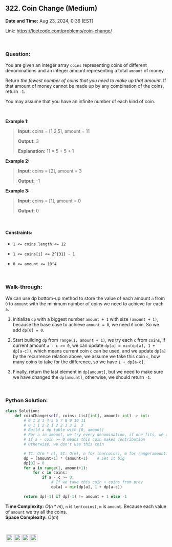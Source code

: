 ## 322. Coin Change (Medium)
**Date and Time:** Aug 23, 2024, 0:36 (EST)

Link: https://leetcode.com/problems/coin-change/

<br>

### Question:
You are given an integer array `coins` representing coins of different denominations and an integer amount representing a total `amount` of money.

Return _the fewest number of coins that you need to make up that amount_. If that amount of money cannot be made up by any combination of the coins, return `-1`.

You may assume that you have an infinite number of each kind of coin.

<br>

**Example 1:**
> **Input:** coins = [1,2,5], amount = 11
> 
> **Output:** 3
>
> **Explanation:** 11 = 5 + 5 + 1

**Example 2:**
> **Input:** coins = [2], amount = 3
> 
> **Output:** -1

**Example 3:**
> **Input:** coins = [1], amount = 0
> 
> **Output:** 0

<br>

#### Constraints:
* `1 <= coins.length <= 12`

* `1 <= coins[i] <= 2^{31} - 1`

* `0 <= amount <= 10^4`

<br>

### Walk-through: 
We can use dp bottom-up method to store the value of each amount `a` from `0` to `amount` with the minimum number of coins we need to achieve for each `a`.

1. initialize `dp` with a biggest number `amount + 1` with size `(amount + 1)`, because the base case to achieve `amount = 0`, we need `0` coin. So we add `dp[0] = 0`.

2. Start building `dp` from `range(1, amount + 1)`, we try each `c` from `coins`, if current amount `a - c >= 0`, we can update `dp[a] = min(dp[a], 1 + dp[a-c])`, which means current coin `c` can be used, and we update `dp[a]` by the recurrence relation above, we assume we take this coin `c`, how many coins to take for the difference, so we have `1 + dp[a-c]`.

3. Finally, return the last element in `dp[amount]`, but we need to make sure we have changed the `dp[amount]`, otherwise, we should return `-1`.

<br>

### Python Solution:
```python
class Solution:
    def coinChange(self, coins: List[int], amount: int) -> int:
        # 0 1 2 3 4 5 6 7 8 9 10 11
        # 0 1 1 2 2 1 2 2 3 3 2  3
        # Build a dp table with [0, amount]
        # For a in amount, we try every denomination, if one fits, we assume we use this coin + the difference dp[a-c]
        # If a - coin >= 0 means this coin makes contribution
        # Otherwise, we don't use this coin

        # TC: O(m * n), SC: O(m), n for len(coins), m for range(amount)
        dp = [amount+1] * (amount+1)    # Set it big
        dp[0] = 0
        for a in range(1, amount+1):
            for c in coins:
                if a - c >= 0:
                    # If we take this coin + coins from prev
                    dp[a] = min(dp[a], 1 + dp[a-c])
        
        return dp[-1] if dp[-1] != amount + 1 else -1
```
**Time Complexity:** $O(n * m)$, `n` is `len(coins)`, `m` is `amount`. Because each value of `amount` we try all the coins. <br>
**Space Complexity:** $O(m)$

<br>

<img style="height:22px!important;margin-left:3px;vertical-align:text-bottom;" src="https://mirrors.creativecommons.org/presskit/icons/cc.svg?ref=chooser-v1" alt="CC BY-NC-SA" title="CC BY-NC-SA"><img style="height:22px!important;margin-left:3px;vertical-align:text-bottom;" src="https://mirrors.creativecommons.org/presskit/icons/by.svg?ref=chooser-v1" alt="BY: credit must be given to the creator" title="BY: credit must be given to the creator"><img style="height:22px!important;margin-left:3px;vertical-align:text-bottom;" src="https://mirrors.creativecommons.org/presskit/icons/nc.svg?ref=chooser-v1" alt="NC: Only noncommercial uses of the work are permitted" title="NC: Only noncommercial uses of the work are permitted"><img style="height:22px!important;margin-left:3px;vertical-align:text-bottom;" src="https://mirrors.creativecommons.org/presskit/icons/sa.svg?ref=chooser-v1" alt="SA: Adaptations must be shared under the same terms" title="SA: Adaptations must be shared under the same terms">